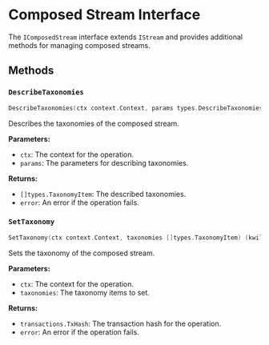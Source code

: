 # Composed Stream Interface

The `IComposedStream` interface extends `IStream` and provides additional methods for managing composed streams.

## Methods

### `DescribeTaxonomies`

```go
DescribeTaxonomies(ctx context.Context, params types.DescribeTaxonomiesParams) ([]types.TaxonomyItem, error)
```

Describes the taxonomies of the composed stream.

**Parameters:**
- `ctx`: The context for the operation.
- `params`: The parameters for describing taxonomies.

**Returns:**
- `[]types.TaxonomyItem`: The described taxonomies.
- `error`: An error if the operation fails.

### `SetTaxonomy`

```go
SetTaxonomy(ctx context.Context, taxonomies []types.TaxonomyItem) (kwiltypes.Hash, error)
```

Sets the taxonomy of the composed stream.

**Parameters:**
- `ctx`: The context for the operation.
- `taxonomies`: The taxonomy items to set.

**Returns:**
- `transactions.TxHash`: The transaction hash for the operation.
- `error`: An error if the operation fails.

